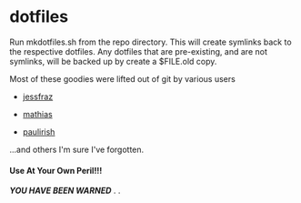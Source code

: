 # dotfiles

Run mkdotfiles.sh from the repo directory. This will create symlinks back to the respective
dotfiles. Any dotfiles that are pre-existing, and are not symlinks, will be backed up by
create a $FILE.old copy.


Most of these goodies were lifted out of git by various users

- [jessfraz](https://github.com/jessfraz/dotfiles)

- [mathias](https://github.com/mathiasbynens/dotfiles)

- [paulirish](https://github.com/paulirish/dotfiles)

...and others I'm sure I've forgotten.


#### Use At Your Own Peril!!!
***YOU HAVE BEEN WARNED***
.
.
